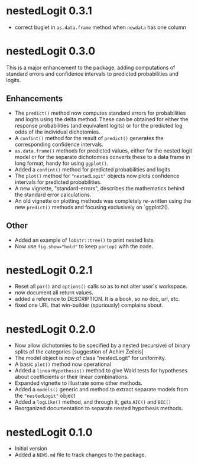 # nestedLogit 0.3.1

* correct buglet in `as.data.frame` method when `newdata` has one column

# nestedLogit 0.3.0

This is a major enhancement to the package, adding computations of standard errors and confidence intervals to predicted probabilities and logits.

## Enhancements
* The `predict()` method now computes standard errors for probabilities and logits using the delta method. These can be obtained for either the response probabilities (and equivalent logits) or for the predicted log odds of the individual dichotomies.
* A `confint()` method for the result of `predict()` generates the corresponding confidence intervals.
* `as.data.frame()` methods for predicted values, either for the nested logit model or for the separate dichotomies converts these to a data frame in long format, handy for using `ggplot()`.
* Added a `confint()` method for predicted probabilities and logits
* The `plot()` method for `"nestedLogit"` objects now plots confidence intervals for predicted probabilities.
* A new vignette, "standard-errors", describes the mathematics behind the standard error calculations.
* An old vignette on plotting methods was completely re-written using the new `predict()` methods and focusing exclusively on `ggplot2().

## Other
* Added an example of `lobstr::tree()` to print nested lists
* Now use `fig.show="hold"` to keep `par(op)` with the code.

# nestedLogit 0.2.1

* Reset all `par()` and `options()` calls so as to not alter user's workspace. 
* now document all return values. 
* added a reference to DESCRIPTION. It is a book, so no doi:, url, etc.
* fixed one URL that win-builder (spuriously) complains about.


# nestedLogit 0.2.0

* Now allow dichotomies to be specified by a nested (recursive) of binary splits of the categories [suggestion of Achim Zeileis]
* The model object is now of class "nestedLogit" for uniformity.
* A basic `plot()` method now operational
* Added a `linearHypothesis()` method to give Wald tests for hypotheses about coefficients or their linear combinations.
* Expanded vignette to illustrate some other methods.
* Added a `models()` generic and method to extract separate models from the `"nestedLogit"` object
* Added a `logLike()` method, and through it, gets `AIC()` and `BIC()`
* Reorganized documentation to separate nested hypothesis methods.

# nestedLogit 0.1.0

* Initial version
* Added a `NEWS.md` file to track changes to the package.


